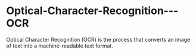 # Optical-Character-Recognition---OCR
Optical Character Recognition (OCR) is the process that converts an image of text into a machine-readable text format.
